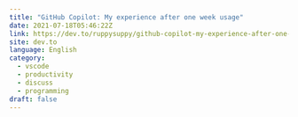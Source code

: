```yaml
---
title: "GitHub Copilot: My experience after one week usage"
date: 2021-07-18T05:46:22Z
link: https://dev.to/ruppysuppy/github-copilot-my-experience-after-one-week-usage-eie?utm_medium=RSS&utm_source=news.12bit.vn
site: dev.to
language: English
category:
  - vscode
  - productivity
  - discuss
  - programming
draft: false
---
```

